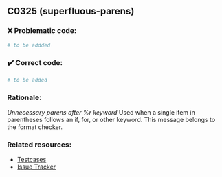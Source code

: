 ## C0325 (superfluous-parens)

### :x: Problematic code:

```python
# to be addded
```

### :heavy_check_mark: Correct code:

```python
# to be added
```

### Rationale:

 *Unnecessary parens after %r keyword*
  Used when a single item in parentheses follows an if, for, or other keyword.
  This message belongs to the format checker.



### Related resources:

- [Testcases](#)
- [Issue Tracker](https://github.com/PyCQA/pylint/issues?q=is%3Aissue+%22superfluous-parens%22+OR+%22C0325%22)
